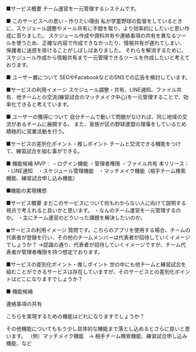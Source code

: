 ■サービス概要 チーム運営を一元管理するシステムです。

■ このサービスへの思い・作りたい理由 私が学童野球の監督をしているときに、スケジュール調整やメール共有に手間を取り、より効率的にしたいと思い作成に至りました。 スケジュール作成や資料共有や連絡事項の共有を異なるツールを使うため、正確な内容で作成できなかったり、情報共有が遅れてしまい、 保護者に迷惑を掛けることがしばしばありました。 それらを解消するために、スケジュール作成から情報共有まで一元管理できるツールを作成したいと考えております。

■ ユーザー層について SEOやFacebookなどのSNSでの広告を検討しています。

■サービスの利用イメージ スケジュール調整・共有、LINE通知、ファイル共有、他チームとの交流(練習試合のマッチメイク中心)を一元管理することで、効率化できると考えています。

■ ユーザーの獲得について 自分チームで動いて問題がなければ、同じ地域の交流があるチームに展開する。 また、家族が区の野球連盟の理事をしているため積極的に営業活動を行う。

■サービスの差別化ポイント・推しポイント チームと交流できる機能をつけて、練習試合を組む事ができる。

■ 機能候補 MVP： ・ログイン機能 ・管理者権限 ・ファイル共有 本リリース： ・LINE通知　・スケジュール管理機能　・マッチメイク機能（相手チーム検索機能、練習試合申し込み機能）

■機能の実現構想

■サービス概要
まだこのサービスについて何もわからない人に向けて説明する視点で考えれると良いかと思います。
・なんのチーム運営を一元管理するのか。
・主にチーム運営のどういった課題を解決したいのか。

◼︎サービスの利用イメージ
質問です。こちらのアプリを使用する場合、チームの代表者が登録を行い、その他のチームメンバーは代表者が招待していくイメージでしょうか？
→認識の通り、代表者が招待していくイメージですが、チーム代表者が管理者権限を持つ想定でおります。

■サービスの差別化ポイント・推しポイント
世の中にも他チームと練習試合を組むことができるサービスは存在していますが、そのサービスとの差別化ポイントはどこになりますでしょうか？

■ 機能候補

連絡事項の共有

こちらを実現するための機能はどれになりますでしょうか？

その他機能についてももう少し具体的な機能まで落とし込めるとさらに良いと思います。
（例）マッチメイク機能　→ 相手チーム検索機能、練習試合申し込み機能、など
